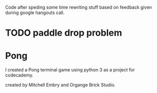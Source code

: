Code after speding some time rewriting stuff based on feedback given during google hangouts call.

# TODO paddle drop problem

# Pong
I created a Pong terminal game using python 3 as a project for codecademy.

created by Mitchell Embry and Organge Brick Studio.
